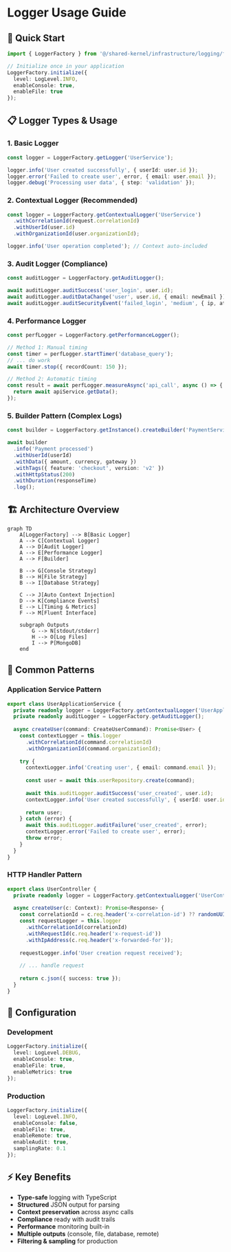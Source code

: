 # Logger Usage Guide

## 🚀 Quick Start

```typescript
import { LoggerFactory } from '@/shared-kernel/infrastructure/logging/factory/LoggerFactory';

// Initialize once in your application
LoggerFactory.initialize({
  level: LogLevel.INFO,
  enableConsole: true,
  enableFile: true
});
```

## 📋 Logger Types & Usage

### 1. **Basic Logger**
```typescript
const logger = LoggerFactory.getLogger('UserService');

logger.info('User created successfully', { userId: user.id });
logger.error('Failed to create user', error, { email: user.email });
logger.debug('Processing user data', { step: 'validation' });
```

### 2. **Contextual Logger** (Recommended)
```typescript
const logger = LoggerFactory.getContextualLogger('UserService')
  .withCorrelationId(request.correlationId)
  .withUserId(user.id)
  .withOrganizationId(user.organizationId);

logger.info('User operation completed'); // Context auto-included
```

### 3. **Audit Logger** (Compliance)
```typescript
const auditLogger = LoggerFactory.getAuditLogger();

await auditLogger.auditSuccess('user_login', user.id);
await auditLogger.auditDataChange('user', user.id, { email: newEmail });
await auditLogger.auditSecurityEvent('failed_login', 'medium', { ip, attempts });
```

### 4. **Performance Logger**
```typescript
const perfLogger = LoggerFactory.getPerformanceLogger();

// Method 1: Manual timing
const timer = perfLogger.startTimer('database_query');
// ... do work
await timer.stop({ recordCount: 150 });

// Method 2: Automatic timing
const result = await perfLogger.measureAsync('api_call', async () => {
  return await apiService.getData();
});
```

### 5. **Builder Pattern** (Complex Logs)
```typescript
const builder = LoggerFactory.getInstance().createBuilder('PaymentService');

await builder
  .info('Payment processed')
  .withUserId(userId)
  .withData({ amount, currency, gateway })
  .withTags({ feature: 'checkout', version: 'v2' })
  .withHttpStatus(200)
  .withDuration(responseTime)
  .log();
```

## 🏗️ Architecture Overview

```mermaid
graph TD
    A[LoggerFactory] --> B[Basic Logger]
    A --> C[Contextual Logger]
    A --> D[Audit Logger]
    A --> E[Performance Logger]
    A --> F[Builder]
    
    B --> G[Console Strategy]
    B --> H[File Strategy]
    B --> I[Database Strategy]
    
    C --> J[Auto Context Injection]
    D --> K[Compliance Events]
    E --> L[Timing & Metrics]
    F --> M[Fluent Interface]
    
    subgraph Outputs
        G --> N[stdout/stderr]
        H --> O[Log Files]
        I --> P[MongoDB]
    end
```

## 🎯 Common Patterns

### Application Service Pattern
```typescript
export class UserApplicationService {
  private readonly logger = LoggerFactory.getContextualLogger('UserApplicationService');
  private readonly auditLogger = LoggerFactory.getAuditLogger();
  
  async createUser(command: CreateUserCommand): Promise<User> {
    const contextLogger = this.logger
      .withCorrelationId(command.correlationId)
      .withOrganizationId(command.organizationId);
    
    try {
      contextLogger.info('Creating user', { email: command.email });
      
      const user = await this.userRepository.create(command);
      
      await this.auditLogger.auditSuccess('user_created', user.id);
      contextLogger.info('User created successfully', { userId: user.id });
      
      return user;
    } catch (error) {
      await this.auditLogger.auditFailure('user_created', error);
      contextLogger.error('Failed to create user', error);
      throw error;
    }
  }
}
```

### HTTP Handler Pattern
```typescript
export class UserController {
  private readonly logger = LoggerFactory.getContextualLogger('UserController');
  
  async createUser(c: Context): Promise<Response> {
    const correlationId = c.req.header('x-correlation-id') ?? randomUUID();
    const requestLogger = this.logger
      .withCorrelationId(correlationId)
      .withRequestId(c.req.header('x-request-id'))
      .withIpAddress(c.req.header('x-forwarded-for'));
    
    requestLogger.info('User creation request received');
    
    // ... handle request
    
    return c.json({ success: true });
  }
}
```

## 🔧 Configuration

### Development
```typescript
LoggerFactory.initialize({
  level: LogLevel.DEBUG,
  enableConsole: true,
  enableFile: true,
  enableMetrics: true
});
```

### Production
```typescript
LoggerFactory.initialize({
  level: LogLevel.INFO,
  enableConsole: false,
  enableFile: true,
  enableRemote: true,
  enableAudit: true,
  samplingRate: 0.1
});
```

## ⚡ Key Benefits

- **Type-safe** logging with TypeScript
- **Structured** JSON output for parsing
- **Context preservation** across async calls
- **Compliance** ready with audit trails
- **Performance** monitoring built-in
- **Multiple outputs** (console, file, database, remote)
- **Filtering & sampling** for production